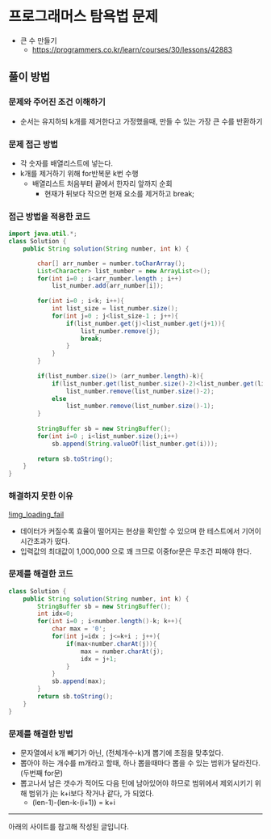 # 프로그래머스 탐욕법 문제
- 큰 수 만들기
    - https://programmers.co.kr/learn/courses/30/lessons/42883

## 풀이 방법
### 문제와 주어진 조건 이해하기
- 순서는 유지하되 k개를 제거한다고 가정했을때, 만들 수 있는 가장 큰 수를 반환하기

### 문제 접근 방법
- 각 숫자를 배열리스트에 넣는다.
- k개를 제거하기 위해 for반복문 k번 수행
    - 배열리스트 처음부터 끝에서 한자리 앞까지 순회 
        - 현재가 뒤보다 작으면 현재 요소를 제거하고 break;
    
<!-- ### 구현 배경 지식 -->

### 접근 방법을 적용한 코드
```java
import java.util.*;
class Solution {
    public String solution(String number, int k) {

        char[] arr_number = number.toCharArray();
        List<Character> list_number = new ArrayList<>();
        for(int i=0 ; i<arr_number.length ; i++)
            list_number.add(arr_number[i]);
        
        for(int i=0 ; i<k; i++){
            int list_size = list_number.size();
            for(int j=0 ; j<list_size-1 ; j++){
                if(list_number.get(j)<list_number.get(j+1)){
                    list_number.remove(j);
                    break;
                }
            }
        }
        
        if(list_number.size()> (arr_number.length)-k){
            if(list_number.get(list_number.size()-2)<list_number.get(list_number.size()-1))
                list_number.remove(list_number.size()-2);
            else
                list_number.remove(list_number.size()-1);
        }
        
        StringBuffer sb = new StringBuffer();
        for(int i=0 ; i<list_number.size();i++)
            sb.append(String.valueOf(list_number.get(i)));
        
        return sb.toString();
    }
}
```

### 해결하지 못한 이유
[!img_loading_fail](./imgs/큰수만들기결과.JPG)
- 데이터가 커질수록 효율이 떨어지는 현상을 확인할 수 있으며 한 테스트에서 기어이 시간초과가 떴다.
- 입력값의 최대값이 1,000,000 으로 꽤 크므로 이중for문은 무조건 피해야 한다.

### 문제를 해결한 코드
```java
class Solution {
    public String solution(String number, int k) {
        StringBuffer sb = new StringBuffer();
        int idx=0;
        for(int i=0 ; i<number.length()-k; k++){
            char max = '0';
            for(int j=idx ; j<=k+i ; j++){
                if(max<number.charAt(j)){
                    max = number.charAt(j);
                    idx = j+1;
                }
            }
            sb.append(max);
        }
        return sb.toString();
    }
}
```

### 문제를 해결한 방법
- 문자열에서 k개 빼기가 아닌, (전체개수-k)개 뽑기에 초점을 맞추었다.
- 뽑아야 하는 개수를 m개라고 할때, 하나 뽑을때마다 뽑을 수 있는 범위가 달라진다. (두번째 for문)
- 뽑고나서 남은 갯수가 적어도 다음 턴에 남아있어야 하므로 범위에서 제외시키기 위해 범위가 j는 k+i보다 작거나 같다, 가 되었다.
    - (len-1)-(len-k-(i+1)) = k+i

---
아래의 사이트를 참고해 작성된 글입니다.
